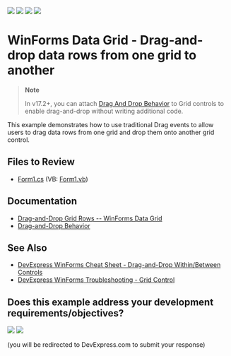 <!-- default badges list -->
![](https://img.shields.io/endpoint?url=https://codecentral.devexpress.com/api/v1/VersionRange/128624391/24.2.1%2B)
[![](https://img.shields.io/badge/Open_in_DevExpress_Support_Center-FF7200?style=flat-square&logo=DevExpress&logoColor=white)](https://supportcenter.devexpress.com/ticket/details/E694)
[![](https://img.shields.io/badge/📖_How_to_use_DevExpress_Examples-e9f6fc?style=flat-square)](https://docs.devexpress.com/GeneralInformation/403183)
[![](https://img.shields.io/badge/💬_Leave_Feedback-feecdd?style=flat-square)](#does-this-example-address-your-development-requirementsobjectives)
<!-- default badges end -->

# WinForms Data Grid - Drag-and-drop data rows from one grid to another

> **Note**
> 
> In v17.2+, you can attach [Drag And Drop Behavior](https://documentation.devexpress.com/WindowsForms/118656/Common-Features/Behaviors/Drag-And-Drop-Behavior) to Grid controls to enable drag-and-drop without writing additional code.

This example demonstrates how to use traditional Drag events to allow users to drag data rows from one grid and drop them onto another grid control.


## Files to Review

* [Form1.cs](./CS/Form1.cs) (VB: [Form1.vb](./VB/Form1.vb))


## Documentation

* [Drag-and-Drop Grid Rows -- WinForms Data Grid](https://docs.devexpress.com/WindowsForms/401989/controls-and-libraries/data-grid/drag-and-drop)
* [Drag-and-Drop Behavior](https://documentation.devexpress.com/WindowsForms/118656/Common-Features/Behaviors/Drag-And-Drop-Behavior)

## See Also

* [DevExpress WinForms Cheat Sheet - Drag-and-Drop Within/Between Controls](https://go.devexpress.com/CheatSheets_WinForms_Examples_T949086.aspx)
* [DevExpress WinForms Troubleshooting - Grid Control](https://go.devexpress.com/CheatSheets_WinForms_Examples_T934742.aspx)


<!-- feedback -->
## Does this example address your development requirements/objectives?

[<img src="https://www.devexpress.com/support/examples/i/yes-button.svg"/>](https://www.devexpress.com/support/examples/survey.xml?utm_source=github&utm_campaign=winforms-drag-drop-rows-from-one-grid-to-another&~~~was_helpful=yes) [<img src="https://www.devexpress.com/support/examples/i/no-button.svg"/>](https://www.devexpress.com/support/examples/survey.xml?utm_source=github&utm_campaign=winforms-drag-drop-rows-from-one-grid-to-another&~~~was_helpful=no)

(you will be redirected to DevExpress.com to submit your response)
<!-- feedback end -->
